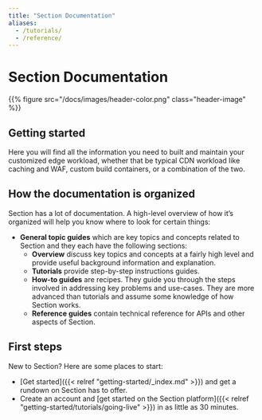 ```yaml
---
title: "Section Documentation"
aliases:
  - /tutorials/
  - /reference/
---
```


# Section Documentation

{{% figure src="/docs/images/header-color.png" class="header-image" %}}

## Getting started

Here you will find all the information you need to built and maintain your customized edge workload, whether that be typical CDN workload like caching and WAF, custom build containers, or a combination of the two. 

## How the documentation is organized

Section has a lot of documentation. A high-level overview of how it’s organized will help you know where to look for certain things:

* **General topic guides** which are key topics and concepts related to Section and they each have the following sections:
  * **Overview** discuss key topics and concepts at a fairly high level and provide useful background information and explanation.
  * **Tutorials** provide step-by-step instructions guides.
  * **How-to guides** are recipes. They guide you through the steps involved in addressing key problems and use-cases. They are more advanced than tutorials and assume some knowledge of how Section works.
  * **Reference guides** contain technical reference for APIs and other aspects of Section.

## First steps

New to Section? Here are some places to start:

* [Get started]({{< relref "getting-started/_index.md" >}}) and get a rundown on Section has to offer.
* Create an account and [get started on the Section platform]({{< relref "getting-started/tutorials/going-live" >}}) in as little as 30 minutes.
